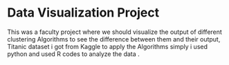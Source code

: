 # Data Visualization Project
This was a faculty project where we should visualize the output of different clustering Algorithms to see the difference between them and their output, Titanic dataset i got from Kaggle to apply the Algorithms simply i used python and used R codes to analyze the data . 
